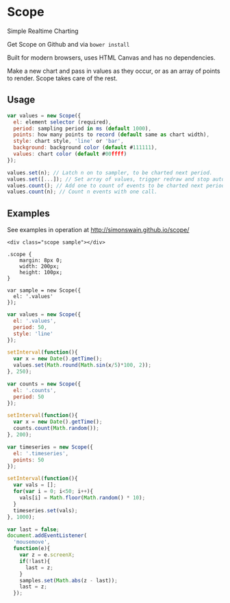 # Scope

Simple Realtime Charting

Get Scope on Github and via `bower install`

Built for modern browsers, uses HTML Canvas and has no dependencies.

Make a new chart and pass in values as they occur, or as an array of
points to render. Scope takes care of the rest.

## Usage

```javascript
var values = new Scope({
  el: element selector (required),
  period: sampling period in ms (default 1000),
  points: how many points to record (default same as chart width),
  style: chart style, 'line' or 'bar',
  background: background color (default #111111),
  values: chart color (default #00ffff)
});
```

```javascript
values.set(n); // Latch n on to sampler, to be charted next period.
values.set([...]); // Set array of values, trigger redraw and stop auto redraw. Use null to draw nothing on a point.
values.count(); // Add one to count of events to be charted next period.
values.count(n); // Count n events with one call.
```

## Examples

See examples in operation at http://simonswain.github.io/scope/

```
<div class="scope sample"></div>

.scope {
    margin: 8px 0;
    width: 200px;
    height: 100px;
}

var sample = new Scope({
  el: '.values'
});
```

```javascript
var values = new Scope({
  el: '.values',
  period: 50,
  style: 'line'
});

setInterval(function(){
  var x = new Date().getTime();
  values.set(Math.round(Math.sin(x/5)*100, 2));
}, 250);
```

```javascript
var counts = new Scope({
  el: '.counts',
  period: 50
});

setInterval(function(){
  var x = new Date().getTime();
  counts.count(Math.random());
}, 200);
```

```javascript
var timeseries = new Scope({
  el: '.timeseries',
  points: 50
});

setInterval(function(){
  var vals = [];
  for(var i = 0; i<50; i++){
    vals[i] = Math.floor(Math.random() * 10);
  }
  timeseries.set(vals);
}, 1000);
```

```javascript
var last = false;
document.addEventListener(
  'mousemove',
  function(e){ 
    var z = e.screenX;
    if(!last){
      last = z;
    }
    samples.set(Math.abs(z - last));
    last = z;
  });
```